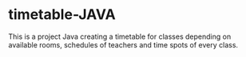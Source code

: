 # timetable-JAVA

This is a project Java creating a timetable for classes depending on available rooms, schedules of teachers and time spots of every class.
